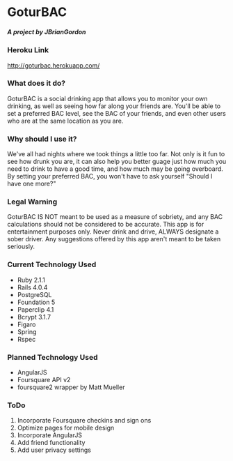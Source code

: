 <h1>GoturBAC</h1>

<h5>A project by JBrianGordon</h5>

<h3>Heroku Link</h3>

<a>http://goturbac.herokuapp.com/</a>

<h3>What does it do?</h3>

<p>GoturBAC is a social drinking app that allows you to monitor your own drinking, as well as seeing how far along your friends are. You'll be able to set a preferred BAC level, see the BAC of your friends, and even other users who are at the same location as you are.</p>

<h3>Why should I use it?</h3>

<p>We've all had nights where we took things a little too far. Not only is it fun to see how drunk you are, it can also help you better guage just how much you need to drink to have a good time, and how much may be going overboard. By setting your preferred BAC, you won't have to ask yourself "Should I have one more?"</p>

<h3>Legal Warning</h3>

<p>GoturBAC IS NOT meant to be used as a measure of sobriety, and any BAC calculations should not be considered to be accurate. This app is for entertainment purposes only. Never drink and drive, ALWAYS designate a sober driver. Any suggestions offered by this app aren't meant to be taken seriously.</p>

<h3>Current Technology Used</h3>

<ul>
    <li>Ruby 2.1.1</li>
    <li>Rails 4.0.4</li>
    <li>PostgreSQL</li>
    <li>Foundation 5</li>
    <li>Paperclip 4.1</li>
    <li>Bcrypt 3.1.7</li>
    <li>Figaro</li>
    <li>Spring</li>
    <li>Rspec</li>
</ul>

<h3>Planned Technology Used</h3>

<ul>
    <li>AngularJS</li>
    <li>Foursquare API v2</li>
    <li>foursquare2 wrapper by Matt Mueller</li>
</ul>

<h3>ToDo</h3>

<ol>
    <li>Incorporate Foursquare checkins and sign ons</li>
    <li>Optimize pages for mobile design</li>
    <li>Incorporate AngularJS</li>
    <li>Add friend functionality</li>
    <li>Add user privacy settings</li>
</ol>
